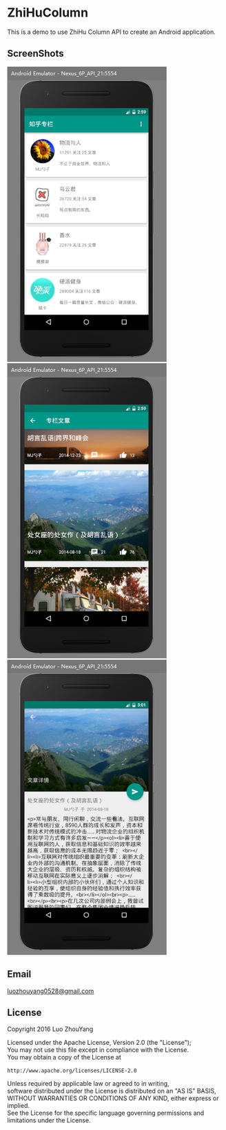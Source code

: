 # ZhiHuColumn  
This is a demo to use ZhiHu Column API to create an Android application.  

## ScreenShots  
![one](https://github.com/StupidL/ZhiHuColumn/blob/master/art/final1.PNG)  
![two](https://github.com/StupidL/ZhiHuColumn/blob/master/art/final2.PNG)  
![three](https://github.com/StupidL/ZhiHuColumn/blob/master/art/final3.PNG)  

## Email  
luozhouyang0528@gmail.com  

## License  
Copyright 2016 Luo ZhouYang  

Licensed under the Apache License, Version 2.0 (the "License");  
You may not use this file except in compliance with the License.  
You may obtain a copy of the License at  

    http://www.apache.org/licenses/LICENSE-2.0

Unless required by applicable law or agreed to in writing,   
software distributed under the License is distributed on an "AS IS" BASIS,   
WITHOUT WARRANTIES OR CONDITIONS OF ANY KIND, either express or implied.   
See the License for the specific language governing permissions and limitations under the License.
